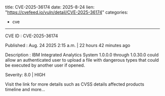  
title: CVE-2025-36174
date: 2025-8-24
lien: "https://cvefeed.io/vuln/detail/CVE-2025-36174"
categories:
  - cve
---

CVE ID : CVE-2025-36174

Published :  Aug. 24
2025
2:15 a.m. | 22 hours
42 minutes ago

Description : IBM Integrated Analytics System 1.0.0.0 through 1.0.30.0 could allow an authenticated user to upload a file with dangerous types that could be executed by another user if opened.

Severity: 8.0 | HIGH

Visit the link for more details
such as CVSS details
affected products
timeline
and more...
